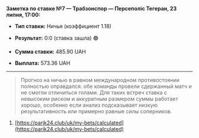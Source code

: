 **Заметка по ставке №7 — Трабзонспор — Персеполіс Тегеран, 23 липня, 17:00:**

- **Тип ставки:** Ничья (коэффициент 1.18)
    
- **Результат:** 0:0 (ставка зашла) 🟢
    
- **Сумма ставки:** 485.90 UAH
    
- **Выплата:** 573.36 UAH

---

> Прогноз на ничью в равном международном противостоянии полностью оправдался: обе команды провели сдержанный матч и не смогли отличиться голами. Для таких встреч ставка с невысоким риском и аккуратным размером суммы работает хорошо, особенно если анализ подсказывает низкую результативность или примерно равные силы соперников.

1. [https://parik24.club/uk/my-bets/calculated](https://parik24.club/uk/my-bets/calculated)